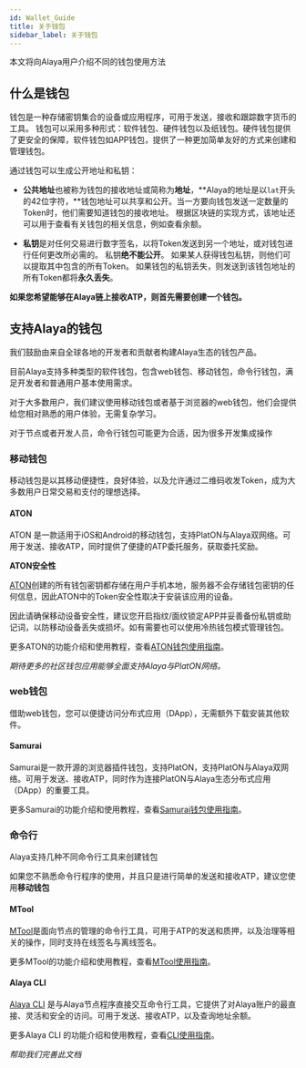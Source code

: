 ```yaml
---
id: Wallet_Guide
title: 关于钱包
sidebar_label: 关于钱包
---
```




本文将向Alaya用户介绍不同的钱包使用方法



## 什么是钱包

钱包是一种存储密钥集合的设备或应用程序，可用于发送，接收和跟踪数字货币的工具。 钱包可以采用多种形式：软件钱包、硬件钱包以及纸钱包。硬件钱包提供了更安全的保障，软件钱包如APP钱包，提供了一种更加简单友好的方式来创建和管理钱包。

通过钱包可以生成公开地址和私钥：

- **公共地址**也被称为钱包的接收地址或简称为**地址**，**Alaya的地址是以`lat`开头的42位字符，**钱包地址可以共享和公开。当一方要向钱包发送一定数量的Token时，他们需要知道钱包的接收地址。 根据区块链的实现方式，该地址还可以用于查看有关钱包的相关信息，例如查看余额。

- **私钥**是对任何交易进行数字签名，以将Token发送到另一个地址，或对钱包进行任何更改所必需的。 私钥**绝不能公开**。 如果某人获得钱包私钥，则他们可以提取其中包含的所有Token。 如果钱包的私钥丢失，则发送到该钱包地址的所有Token都将**永久丢失**。

**如果您希望能够在Alaya链上接收ATP，则首先需要创建一个钱包。**



## 支持Alaya的钱包

我们鼓励由来自全球各地的开发者和贡献者构建Alaya生态的钱包产品。

目前Alaya支持多种类型的软件钱包，包含web钱包、移动钱包，命令行钱包，满足开发者和普通用户基本使用需求。

对于大多数用户，我们建议使用移动钱包或者基于浏览器的web钱包，他们会提供给您相对熟悉的用户体验，无需复杂学习。

对于节点或者开发人员，命令行钱包可能更为合适，因为很多开发集成操作



### 移动钱包

移动钱包是以其移动便捷性，良好体验，以及允许通过二维码收发Token，成为大多数用户日常交易和支付的理想选择。

#### ATON

ATON 是一款适用于iOS和Android的移动钱包，支持PlatON与Alaya双网络。可用于发送、接收ATP，同时提供了便捷的ATP委托服务，获取委托奖励。



**ATON安全性**

[ATON](/)创建的所有钱包密钥都存储在用户手机本地，服务器不会存储钱包密钥的任何信息，因此ATON中的Token安全性取决于安装该应用的设备。

因此请确保移动设备安全性，建议您开启指纹/面纹锁定APP并妥善备份私钥或助记词，以防移动设备丢失或损坏。如有需要也可以使用冷热钱包模式管理钱包。

更多ATON的功能介绍和使用教程，查看[ATON钱包使用指南](/)。



*期待更多的社区钱包应用能够全面支持Alaya与PlatON网络。*



### web钱包

借助web钱包，您可以便捷访问分布式应用（DApp），无需额外下载安装其他软件。

#### Samurai

Samurai是一款开源的浏览器插件钱包，支持PlatON，支持PlatON与Alaya双网络。可用于发送、接收ATP，同时作为连接PlatON与Alaya生态分布式应用（DApp）的重要工具。

更多Samurai的功能介绍和使用教程，查看[Samurai钱包使用指南](/)。



### 命令行

Alaya支持几种不同命令行工具来创建钱包

如果您不熟悉命令行程序的使用，并且只是进行简单的发送和接收ATP，建议您使用**移动钱包**



#### MTool

[MTool](/)是面向节点的管理的命令行工具，可用于ATP的发送和质押，以及治理等相关的操作，同时支持在线签名与离线签名。

更多MTool的功能介绍和使用教程，查看[MTool使用指南](/)。



#### **Alaya CLI**

[Alaya CLI](/) 是与Alaya节点程序直接交互命令行工具，它提供了对Alaya账户的最直接、灵活和安全的访问。可用于发送、接收ATP，以及查询地址余额。

更多Alaya CLI 的功能介绍和使用教程，查看[CLI使用指南](/)。





*帮助我们完善此文档*

